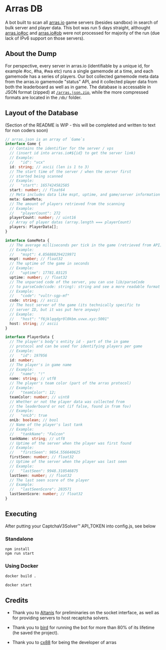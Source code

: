 # Arras DB

A bot built to scan all [arras.io](https://arras.io) game servers (besides sandbox) in search of bulk server and player data. This bot was run 5 days straight, althought [arras.io#oc](https://arras.io#oc) and [arras.io#ob](https://arras.io#ob) were not processed for majority of the run (due lack of IPv6 support on those servers).

## About the Dump

For perspective, every server in arras.io (identifiable by a unique id, for example #oc, #ha, #wa etc) runs a single gamemode at a time, and each gamemode has a series of players. Our bot collected gamemode meta data from the arras.io gamemode "status" API, and it collected player data from both the leaderboard as well as in game. The database is accessable in JSON format (zipped) at [`/arras.json.zip`](./arras.json.zip), while the more compressed formats are located in the `/db/` folder.

## Layout of the Database

(Section of the README is WIP - this will be completed and written to text for non coders soon)
```ts
// arras.json is an array of `Game`s
interface Game {
  // Contains the identifier for the server / vps
  // (insert id into arras.io#${id} to get the server link)
  // Example:
  //   "id": "vcx"
  id: string; // ascii (len is 1 to 3)
  // The start time of the server / when the server first
  // started being scanned
  // Example:
  //   "start": 1657424582585
  start: number; // float64
  // Meta includes data like mspt, uptime, and game/server information
  meta: GameMeta;
  // The amount of players retrieved from the scanning
  // Example:
  //   "playerCount": 272
  playerCount: number; // uint16
  // Array of player datas (array.length === playerCount)
  players: PlayerData[];
}

interface GameMeta {
  // The average milliseconds per tick in the game (retrieved from API)
  // Example:
  //   "mspt": 4.856888294219971
  mspt: number; // float32
  // The uptime of the game in seconds
  // Example:
  //   "uptime": 17781.03125
  uptime: number; // float32
  // The unparsed code of the server, you can use lib/parseCode
  // to parseCode(code: string): string and see a more readable format
  // Example:
  //   "code": "vultr-sgp-mf"
  code: string; // ascii
  // The host server of the game (its technically specific to
  // server ID, but it was put here anyway)
  // Example:
  //   "host": "f6jklqqdgr0l0kbm.uvwx.xyz:5001"
  host: string; // ascii
}

interface PlayerData {
  // The player's body's entity id - part of the in game
  // protocol and can be used for identifying players per game
  // Example:
  //   "id": 197956
  id: number;
  // The player's in game name
  // Example:
  //   "name": "!"
  name: string; // utf8
  // The player's team color (part of the arras protocol)
  // Example:
  //   "teamColor": 12;
  teamColor: number; // uint8
  // Whether or not the player data was collected from
  // the leaderboard or not (if false, found in from fov)
  // Example:
  //   "onLb": true
  onLb: boolean; // bool
  // Name of the player's last tank
  // Example:
  //   "tankName": "Falcon"
  tankName: string; // utf8
  // Uptime of the server when the player was first found
  // Example:
  //   "firstSeen": 9854.556640625
  firstSeen: number; // float32
  // Uptime of the server when the player was last seen
  // Example:
  //   "lastSeen": 9948.310546875
  lastSeen: number; // float32
  // The last seen score of the player
  // Example:
  //   "lastSeenScore": 283571
  lastSeenScore: number; // float32
}
```

## Executing

After putting your CaptchaV3Solver™ API_TOKEN into config.js, see below

### Standalone

```
npm install
npm run start
```

### Using Docker

```bash
docker build .

docker start
```

## Credits

- Thank you to [Altanis](https://github.com/CoderSudaWuda) for preliminaries on the socket interface, as well as for providing servers to host recaptcha solvers.

- Thank you to [bird](https://github.com/lolbird) for running the bot for more than 80% of its lifetime (he saved the project).

- Thank you to [cx88](https://github.com/CX88) for being the developer of arras
